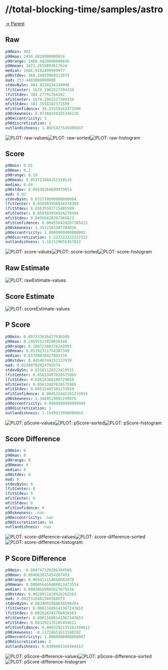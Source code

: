 
# //total-blocking-time/samples/astro

[→ Parent](../..)


## Raw


```yaml
p90min: 982
p90max: 2450.6820000000016
p90range: 1468.6820000000016
p90mean: 1671.2659893617024
median: 1666.9182499999977
p90stdev: 368.34859969122874
mad: 253.4465000000008
stdevBySn: 404.8130134249998
lfitCenter: 1670.2962527394334
lfitStdev: 304.27791764182
mfitCenter: 1670.2962527394334
mfitStdev: 381.3558162371509
mfitConfidence: 38.13558162371509
p90skewness: 0.07160428165746228
p90eccentricity: 1
p90discretization: 1
outlandishness: 1.0025427545999837

```

![PLOT: raw-values](./raw/values.svg)![PLOT: raw-sorted](./raw/sorted.svg)![PLOT: raw-histogram](./raw/histogram.svg)
## Score


```yaml
p90min: 0.01
p90max: 0.2
p90range: 0.19
p90mean: 0.053723404255319115
median: 0.04
p90stdev: 0.04559264690979054
mad: 0.02
stdevBySn: 0.035778000000000004
lfitCenter: 0.050303956934278304
lfitStdev: 0.03635503715405509
mfitCenter: 0.050303956934278304
mfitStdev: 0.04556428207365623
mfitConfidence: 0.004556428207365623
p90skewness: 1.3512163307704026
p90eccentricity: 1.0000000000000002
p90discretization: 5.222222222222222
outlandishness: 1.161529056367022

```

![PLOT: score-values](./score/values.svg)![PLOT: score-sorted](./score/sorted.svg)![PLOT: score-histogram](./score/histogram.svg)
## Raw Estimate

![PLOT: rawEstimate-values](./rawEstimate/values.svg)
## Score Estimate

![PLOT: scoreEstimate-values](./scoreEstimate/values.svg)
## P Score


```yaml
p90min: 0.007233626437936569
p90max: 0.19595523020036348
p90range: 0.18872160376242691
p90mean: 0.05392311754387349
median: 0.03789038427801156
p90stdev: 0.04546744152127039
mad: 0.02309702024705579
stdevBySn: 0.03181129322419915
lfitCenter: 0.05033497028575965
lfitStdev: 0.03616368188729858
mfitCenter: 0.05033497028575965
mfitStdev: 0.04532445381233919
mfitConfidence: 0.004532445381233919
p90skewness: 1.3460519091249876
p90eccentricity: 0.9999999999999999
p90discretization: 1
outlandishness: 1.1549913998088663

```

![PLOT: pScore-values](./pScore/values.svg)![PLOT: pScore-sorted](./pScore/sorted.svg)![PLOT: pScore-histogram](./pScore/histogram.svg)
## Score Difference


```yaml
p90min: 0
p90max: 0
p90range: 0
p90mean: 0
median: 0
p90stdev: 0
mad: 0
stdevBySn: 0
lfitCenter: 0
lfitStdev: 0
mfitCenter: 0
mfitStdev: 0
mfitConfidence: 0
p90skewness: .nan
p90eccentricity: .nan
p90discretization: 94
outlandishness: .nan

```

![PLOT: score-difference-values](./score-difference/values.svg)![PLOT: score-difference-sorted](./score-difference/sorted.svg)![PLOT: score-difference-histogram](./score-difference/histogram.svg)
## P Score Difference


```yaml
p90min: -0.004747339206394585
p90max: 0.004663815454207493
p90range: 0.009411154660602078
p90mean: 0.000056450488813473534
median: 0.00030659885827675516
p90stdev: 0.0028911410926262563
mad: 0.0027316481544568073
stdevBySn: 0.0034002888010590264
lfitCenter: 0.00011689141367243653
lfitStdev: 0.002626743766916583
mfitCenter: 0.00011689141367243653
mfitStdev: 0.003292135101494611
mfitConfidence: 0.0003292135101494611
p90skewness: -0.11728651613180202
p90eccentricity: 1.0000000000000007
p90discretization: 1
outlandishness: 0.8309465164384413

```

![PLOT: pScore-difference-values](./pScore-difference/values.svg)![PLOT: pScore-difference-sorted](./pScore-difference/sorted.svg)![PLOT: pScore-difference-histogram](./pScore-difference/histogram.svg)